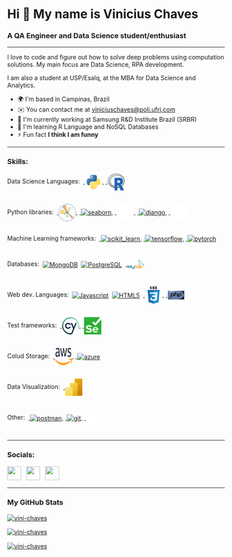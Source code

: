 <h1 align="left">Hi 👋 My name is Vinicius Chaves</h1>
<h3 align="left">A QA Engineer and Data Science student/enthusiast</h3>
<hr>

I love to code and figure out how to solve deep problems using computation solutions. My main focus are Data Science, RPA development.

I am also a student at USP/Esalq, at the MBA for Data Science and Analytics.

* 🌍  I'm based in Campinas, Brazil
* ✉️  You can contact me at [viniciuschaves@poli.ufrj.com](mailto:viniciuschaves@poli.ufrj.com)
* 🚀  I'm currently working at Samsung R&D Institute Brazil (SRBR)
* 🧠  I'm learning R Language and NoSQL Databases
* ⚡  Fun fact **I think I am funny**

-----------------------------
<h3 align="left">Skills:</h3>

<p align="left">
Data Science Languages:
&nbsp;<a href="https://www.python.org/" target="_blank" rel="noreferrer"> <img src="https://raw.githubusercontent.com/devicons/devicon/master/icons/python/python-original.svg" alt="python" width="40" height="40" align="center"/> </a> 
&nbsp;<a href="https://www.r-project.org/" target="_blank" rel="noreferrer"> <img src="https://github.com/vini-chaves/logos/blob/main/r-lang.svg" alt="R" width="40" height="40" align="center"/> </a> <br><br>
  
Python libraries:
&nbsp;<a href="https://matplotlib.org/" target="_blank" rel="noreferrer"> <img src="https://github.com/vini-chaves/logos/blob/main/matplotlib-icon.svg" alt="matplotlib" width="40" height="40" align="center"/> </a> 
&nbsp;<a href="https://seaborn.pydata.org/" target="_blank" rel="noreferrer"> <img src="https://seaborn.pydata.org/_images/logo-mark-lightbg.svg" alt="seaborn" width="40" height="40" align="center"/> </a> 
&nbsp;<a href="https://pandas.pydata.org/" target="_blank" rel="noreferrer"> <img src="https://github.com/vini-chaves/logos/blob/main/pandas.svg" alt="pandas" width="40" height="40" align="center"/> </a>
&nbsp;<a href="https://www.djangoproject.com/" target="_blank" rel="noreferrer"> <img src="https://cdn.worldvectorlogo.com/logos/django.svg" alt="django" width="40" height="40" align="center"/> </a> 
&nbsp;<a href="https://flask.palletsprojects.com/" target="_blank" rel="noreferrer"> <img src="https://github.com/vini-chaves/logos/blob/main/flask.svg" alt="flask" width="40" height="40" align="center"/> </a> <br><br>

Machine Learning frameworks:
&nbsp;<a href="https://scikit-learn.org/" target="_blank" rel="noreferrer"> <img src="https://upload.wikimedia.org/wikipedia/commons/0/05/Scikit_learn_logo_small.svg" alt="scikit_learn" width="40" height="40" align="center"/> </a>
&nbsp;<a href="https://www.tensorflow.org" target="_blank" rel="noreferrer"> <img src="https://www.vectorlogo.zone/logos/tensorflow/tensorflow-icon.svg" alt="tensorflow" width="40" height="40" align="center"/> </a>
&nbsp;<a href="https://pytorch.org/" target="_blank" rel="noreferrer"> <img src="https://www.vectorlogo.zone/logos/pytorch/pytorch-icon.svg" alt="pytorch" width="40" height="40" align="center"/> </a> <br><br>

  
Databases:
&nbsp;<a href="https://www.mongodb.com/" target="_blank" rel="noreferrer"><img src="https://raw.githubusercontent.com/danielcranney/readme-generator/main/public/icons/skills/mongodb-colored.svg" width="36" height="36" alt="MongoDB" align="center"/></a>
&nbsp;<a href="https://www.postgresql.org/" target="_blank" rel="noreferrer"><img src="https://raw.githubusercontent.com/danielcranney/readme-generator/main/public/icons/skills/postgresql-colored.svg" width="36" height="36" alt="PostgreSQL" align="center"/></a>
&nbsp;<a href="https://www.mysql.com/" target="_blank" rel="noreferrer"> <img src="https://raw.githubusercontent.com/devicons/devicon/master/icons/mysql/mysql-original-wordmark.svg" alt="mysql" width="40" height="40" align="center"/> </a><br><br>
  
Web dev. Languages:
&nbsp;<a href="https://developer.mozilla.org/en-US/docs/Web/JavaScript" target="_blank" rel="noreferrer"><img src="https://raw.githubusercontent.com/danielcranney/readme-generator/main/public/icons/skills/javascript-colored.svg" width="36" height="36" alt="Javascript" align="center"/></a>
&nbsp;<a href="https://developer.mozilla.org/en-US/docs/Glossary/HTML5" target="_blank" rel="noreferrer"><img src="https://raw.githubusercontent.com/danielcranney/readme-generator/main/public/icons/skills/html5-colored.svg" width="36" height="36" alt="HTML5" align="center"/></a> 
&nbsp;<a href="https://www.w3schools.com/css/" target="_blank" rel="noreferrer"> <img src="https://raw.githubusercontent.com/devicons/devicon/master/icons/css3/css3-original-wordmark.svg" alt="CSS3" width="40" height="40" align="center"/> </a> 
&nbsp;<a href="https://www.php.net" target="_blank" rel="noreferrer"> <img src="https://raw.githubusercontent.com/devicons/devicon/master/icons/php/php-original.svg" alt="php" width="40" height="40" align="center"/> </a> <br><br>
  
Test frameworks:
&nbsp;<a href="https://www.cypress.io" target="_blank" rel="noreferrer"> <img src="https://github.com/vini-chaves/logos/blob/main/cypress-icon.svg" alt="cypress" width="40" height="40" align="center"/> </a> 
&nbsp;<a href="https://www.selenium.dev" target="_blank" rel="noreferrer"> <img src="https://github.com/vini-chaves/logos/blob/main/selenium.svg" alt="selenium" width="40" height="40" align="center"/> </a> <br><br>
  
Colud Storage:
&nbsp;<a href="https://aws.amazon.com" target="_blank" rel="noreferrer"> <img src="https://github.com/vini-chaves/logos/blob/main/aws.svg" alt="aws" width="40" height="40" align="center"/> </a> 
&nbsp;<a href="https://azure.microsoft.com/en-us/" target="_blank" rel="noreferrer"> <img src="https://www.vectorlogo.zone/logos/microsoft_azure/microsoft_azure-icon.svg" alt="azure" width="40" height="40" align="center"/> </a><br><br>
  
Data Visualization:
&nbsp;<a href="https://powerbi.microsoft.com/pt-br/" target="_blank" rel="noreferrer"> <img src="https://github.com/vini-chaves/logos/blob/main/microsoft-power-bi.svg" alt="PowerBI" width="40" height="40" align="center"/> </a><br><br>

Other:
&nbsp;<a href="https://postman.com" target="_blank" rel="noreferrer"> <img src="https://www.vectorlogo.zone/logos/getpostman/getpostman-icon.svg" alt="postman" width="40" height="40" align="center"/> </a>
&nbsp;<a href="https://git-scm.com/" target="_blank" rel="noreferrer"> <img src="https://www.vectorlogo.zone/logos/git-scm/git-scm-icon.svg" alt="git" width="40" height="40" align="center"/> </a>
&nbsp;<a href="https://www.sumologic.com/" target="_blank" rel="noreferrer"> <img src="https://github.com/vini-chaves/logos/blob/main/sumologic.svg" alt="sumologic" width="40" height="40" align="center"/> </a><br><br>
</p>

-----------------------------
### Socials:

<p align="left"> 
<a href="https://discord.com/users/661437172699889684" target="_blank" rel="noreferrer"><img src="https://raw.githubusercontent.com/danielcranney/readme-generator/main/public/icons/socials/discord.svg" width="32" height="32" /></a>
&nbsp;&nbsp;<a href="https://www.github.com/vini-chaves" target="_blank" rel="noreferrer"><img src="https://raw.githubusercontent.com/danielcranney/readme-generator/main/public/icons/socials/github-dark.svg" width="32" height="32" /></a>
&nbsp;&nbsp;<a href="https://www.linkedin.com/in/vinicius-chaves-81062a6a/" target="_blank" rel="noreferrer"><img src="https://raw.githubusercontent.com/danielcranney/readme-generator/main/public/icons/socials/linkedin.svg" width="32" height="32" /></a>
</p>

-----------------------------
### My GitHub Stats

<a href="https://www.github.com/vini-chaves"  align="left"><img align="center" src="https://github-readme-stats.vercel.app/api?username=vini-chaves&layout=compact&title_color=3382ed&text_color=ffffff&icon_color=3382ed&bg_color=171717&hide_border=true&show_icons=true&locale=en" alt="vini-chaves" /></a><br>

<a href="https://www.github.com/vini-chaves"  align="left"><img align="center" src="https://github-readme-streak-stats.herokuapp.com/?user=vini-chaves&stroke=ffffff&background=171717&ring=3382ed&fire=3382ed&currStreakNum=ffffff&currStreakLabel=3382ed&sideNums=ffffff&sideLabels=ffffff&dates=ffffff&hide_border=true" alt="vini-chaves"/></a><br>

<a href="https://www.github.com/vini-chaves"  align="left"><img align="center" src="https://github-readme-stats.vercel.app/api/top-langs/?username=vini-chaves&layout=compact&title_color=3382ed&text_color=ffffff&icon_color=3382ed&bg_color=171717&hide_border=true&show_icons=true&locale=en&layout=compact" alt="vini-chaves" /></a><br>
